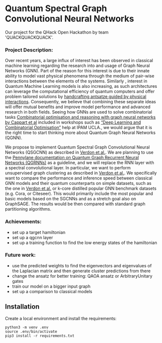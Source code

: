 # Quantum Spectral Graph Convolutional Neural Networks

Our project for the QHack Open Hackathon by team 'QUACKQUACKQUACK'.

### Project Description:

Over recent years, a large influx of interest has been observed in classical machine learning regarding the research into and usage of Graph Neural Networks (GNN). Part of the reason for this interest is due to their innate ability to model vast physical phenomena through the medium of pair-wise interactions between the elements of the systems. Similarly , interest in Quantum Machine Learning models is also increasing, as such architectures can leverage the computational efficiency of quantum computers and offer problem tailored solutions by [handcrafting antsatze guided by physical interactions](https://arxiv.org/abs/2006.11287). Consequently, we believe that combining these separate ideas will offer mutual benefits and improve model performance and advanced research in both fields. Seeing how GNNs are used to solve combinatorial tasks [Combinatorial optimisation and reasoning with graph neural networks by Cappart et al](https://arxiv.org/abs/2102.09544) included in workshops such as [“Deep Learning and Combinatorial Optimisation”](https://www.ipam.ucla.edu/programs/workshops/deep-learning-and-combinatorial-optimization/) help at IPAM UCLA., we would argue that it is the right time to start thinking more about Quantum Graph Neural Networks (QGNN).

We propose to implement Quantum Spectral Graph Convolutional Neural Networks (QSGCNN) as described in [Verdon et al.](https://arxiv.org/abs/1909.12264). We are planning to use the [Pennylane documentation on Quantum Graph Recurrent Neural Networks (QGRNNs)](https://pennylane.ai/qml/demos/qgrnn.html) as a guideline, and we will replace the RNN layer with a spectral convolutional layer. In particular, we want to perform unsupervised graph clustering as described in [Verdon et al.](https://arxiv.org/abs/1909.12264). We specifically want to compare the performance and inference speed between classical GNN models and their quantum counterparts on simple datasets, such as the one in [Verdon et al.](https://arxiv.org/abs/1909.12264) or k-core distilled popular GNN benchmark datasets (e.g. Cora, or Citeseer). This would primarily include the most popular and basic models based on the SGCNNs and as a stretch goal also on GraphSAGE. The results would be then compared with standard graph partitioning algorithms.

### Achievements:

- set up a target hamiltonian
- set up a qgcnn layer
- set up a training function to find the low energy states of the hamiltonian

### Future work:

- use the predicted weights to find the eigenvectors and eigenvalues of the Laplacian matrix and then generate cluster predictions from there
- change the ansatz for better training: QAOA ansatz or ArbitraryUnitary gates
- train our model on a bigger input graph
- set up a comparison to classical models

## Installation

Create a local environment and install the requirements:
```
python3 -m venv .env
source .env/bin/activate
pip3 install -r requirements.txt
```
